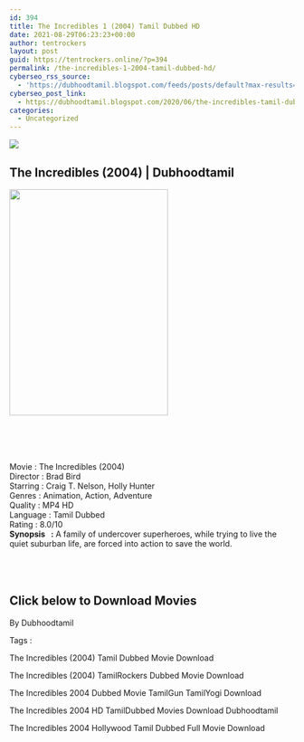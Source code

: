 ```yaml
---
id: 394
title: The Incredibles 1 (2004) Tamil Dubbed HD
date: 2021-08-29T06:23:23+00:00
author: tentrockers
layout: post
guid: https://tentrockers.online/?p=394
permalink: /the-incredibles-1-2004-tamil-dubbed-hd/
cyberseo_rss_source:
  - 'https://dubhoodtamil.blogspot.com/feeds/posts/default?max-results=150&start-index=151'
cyberseo_post_link:
  - https://dubhoodtamil.blogspot.com/2020/06/the-incredibles-tamil-dubbed-hd.html
categories:
  - Uncategorized
---
```

<div class="media_block">
  <img src="https://1.bp.blogspot.com/-CytxRl32hig/Xu2IAOFx8PI/AAAAAAAABds/FT6Q5sSNQDkpJ-GwfJnhWYUADNWOaNVhwCNcBGAsYHQ/s72-c/download.jpg" class="media_thumbnail" />
</div>

<div dir="ltr" trbidi="on" readability="14.045454545455">
  <h2>
    <span>The Incredibles (2004) | Dubhoodtamil</span>
  </h2>
  
  <div class="separator">
    <a href="https://1.bp.blogspot.com/-CytxRl32hig/Xu2IAOFx8PI/AAAAAAAABds/FT6Q5sSNQDkpJ-GwfJnhWYUADNWOaNVhwCNcBGAsYHQ/s1600/download.jpg" imageanchor="1"><img loading="lazy" border="0" data-original-height="268" data-original-width="188" height="400" src="https://1.bp.blogspot.com/-CytxRl32hig/Xu2IAOFx8PI/AAAAAAAABds/FT6Q5sSNQDkpJ-GwfJnhWYUADNWOaNVhwCNcBGAsYHQ/s400/download.jpg" width="280" /></a>
  </div>
  
  <p>
    <span><br /></span><br /> <span><br /></span><br /> <span>Movie<span> </span>:<span> </span>The Incredibles (2004)</span><br /><span>Director<span> </span>:<span> </span>Brad Bird</span><br /><span>Starring<span> </span>:<span> </span>Craig T. Nelson, Holly Hunter</span><br /><span>Genres<span> </span>:<span> </span>Animation, Action, Adventure</span><br /><span>Quality<span> </span>:<span> </span>MP4 HD</span><br /><span>Language<span> </span>:<span> </span>Tamil Dubbed</span><br /><span>Rating<span> </span>:<span> </span>8.0/10</span><br /><span><b>Synopsis&nbsp; &nbsp;:</b> A family of undercover superheroes, while trying to live the quiet suburban life, are forced into action to save the world.</span><br /><span><br /></span><br /> <span><br /></span>
  </p>
  
  <h2>
    <span>Click below to Download Movies</span>
  </h2>
  
  <p>
    <span>By Dubhoodtamil</span>
  </p>
  
  <p>
    <span>Tags :</span>
  </p>
  
  <p>
    <span>The Incredibles (2004) Tamil Dubbed Movie Download</span>
  </p>
  
  <p>
    <span>The Incredibles (2004) TamilRockers Dubbed Movie Download</span>
  </p>
  
  <p>
    <span>The Incredibles 2004 Dubbed Movie TamilGun TamilYogi Download</span>
  </p>
  
  <p>
    <span>The Incredibles 2004 HD TamilDubbed Movies Download Dubhoodtamil</span>
  </p>
  
  <p>
    <span>The Incredibles 2004 Hollywood Tamil Dubbed Full Movie Download</span>
  </p></p>
</div>